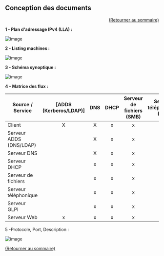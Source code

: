 ## Conception des documents
<p align="right"><a href="README.md">(Retourner au sommaire)</a></p>

**1 - Plan d'adressage IPv4 (LLA) :**

![image](https://github.com/user-attachments/assets/906bad05-5882-4f4b-bf39-659d88790f5d)

**2 - Listing machines :**

![image](https://github.com/user-attachments/assets/d306d904-e6f0-4f4a-9cd8-8fdc0e14e584)

**3 - Schéma synoptique :**

![image](https://github.com/user-attachments/assets/a743eee6-3ace-41d3-868a-b112f258a1b6)

**4 - Matrice des flux :**

| Source / Service          | [ADDS (Kerberos/LDAP)] | DNS | DHCP | Serveur de fichiers (SMB) | Serveur téléphonique (SIP) | Serveur GLPI | Serveur Web |
|---------------------------|:----------------------:|:---:|:----:|:-------------------------:|:-------------------------:|:------------:|:-----------:|
| Client                    |           X            |  X  |   x  |             x             |            x              |      x       |      x      |
| Serveur ADDS (DNS/LDAP)   |                        |  X  |   x  |             x             |            x              |      x       |      x      |
| Serveur DNS               |                        |  X  |   x  |             x             |            x              |      x       |      x      |
| Serveur DHCP              |                        |  x  |   x  |             x             |            x              |      x       |      x      |
| Serveur de fichiers       |                        |  x  |   x  |             x             |            x              |      x       |      x      |
| Serveur téléphonique      |                        |  x  |   x  |             x             |            x              |      x       |      x      |
| Serveur GLPI              |                        |  x  |      x|             x             |            x              |      x       |      x      |
| Serveur Web               |           x            |  x  |   x  |             x             |            x              |      x       |      X      |

5 -Protocole, Port, Description :

![image](https://github.com/user-attachments/assets/250733f6-9ee6-432c-8bf1-746963d610fd)

<a href="README.md">(Retourner au sommaire)</a>
